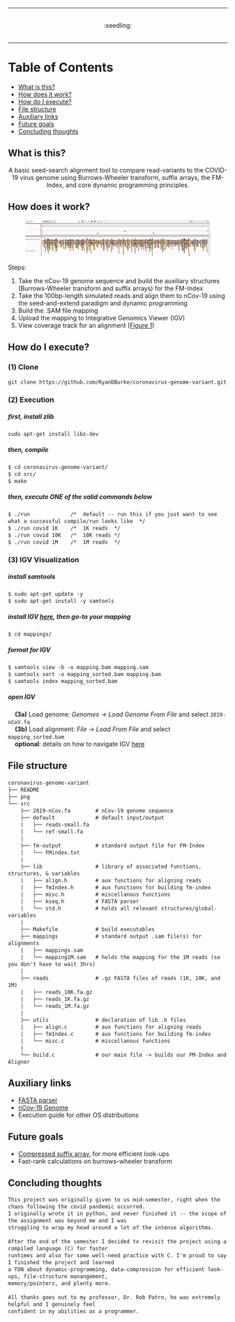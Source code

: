 <hr>
<br />
<div align="center">:seedling:</div>
<br />
<hr>

# Table of Contents

* [What is this?](#what)
* [How does it work?](#cool)
* [How do I execute?](#execute)
* [File structure](#structure)
* [Auxiliary links](#links)
* [Future goals](#goals)
* [Concluding thoughts](#thoughts)

## What is this? <a name="what"></a>

<div align="center">A basic seed-search alignment tool to compare read-variants to the COVID-19 virus genome using Burrows-Wheeler transform, suffix arrays, the FM-Index, and core dynamic programming principles.</div>

## How does it work? <a name="cool"></a>

<figure>
  <img src="./png/IGV-10K.png" alt="Integrative Genomics Viewer for 10k reads" name="figure1">
</figure>

Steps:
1. Take the nCov-19 genome sequence and build the auxiliary structures (Burrows-Wheeler transform and suffix arrays) for the FM-Index
2. Take the 100bp-length simulated reads and align them to nCov-19 using the seed-and-extend paradigm and dynamic programming
3. Build the .SAM file mapping
4. Upload the mapping to Integrative Genomics Viewer (IGV)
5. View coverage track for an alignment ([Figure 1](#figure1))

## How do I execute? <a name="execute"></a>

### (1) Clone
```
git clone https://github.com/RyanDBurke/coronavirus-genome-variant.git
```

### (2) Execution

##### first, install zlib
```
sudo apt-get install libz-dev
```

##### then, compile
```
$ cd coronavirus-genome-variant/
$ cd src/
$ make
```

##### then, execute ONE of the valid commands below
```
$ ./run             /*  default -- run this if you just want to see what a successful compile/run looks like  */
$ ./run covid 1K    /*  1K reads  */
$ ./run covid 10K   /*  10K reads */
$ ./run covid 1M    /*  1M reads  */
```

### (3) IGV Visualization
##### install samtools
```
$ sudo apt-get update -y
$ sudo apt-get install -y samtools
```
##### install IGV [here](https://software.broadinstitute.org/software/igv/download), then go-to your mapping
```
$ cd mappings/
```
##### format for IGV
```
$ samtools view -b -o mapping.bam mapping.sam
$ samtools sort -o mapping_sorted.bam mapping.bam
$ samtools index mapping_sorted.bam
```
##### open IGV
&nbsp;&nbsp;&nbsp;&nbsp;**(3a)** Load genome: <em>Genomes -> Load Genome From File</em> and select ```2019-nCoV.fa``` <br />
&nbsp;&nbsp;&nbsp;&nbsp;**(3b)** Load alignment: <em>File -> Load From File</em> and select ```mapping_sorted.bam``` <br />
&nbsp;&nbsp;&nbsp;&nbsp;**optional**: details on how to navigate IGV [here](https://software.broadinstitute.org/software/igv/AlignmentData)

## File structure <a name="structure"></a>
    coronavirus-genome-variant
    ├── README  
    ├── png 
    └── src
        ├── 2019-nCov.fa        # nCov-19 genome sequence
        ├── default             # default input/output
        |   ├── reads-small.fa          
        |   └── ref-small.fa
        |
        ├── fm-output           # standard output file for FM-Index          
        |   └── FMindex.txt
        |
        ├── lib                 # library of associated functions, structures, & variables
        |   ├── align.h         # aux functions for aligning reads
        |   ├── fmIndex.h       # aux functions for building fm-index
        |   ├── misc.h          # miscellanous functions
        |   ├── kseq.h          # FASTA parser
        |   └── std.h           # holds all relevant structures/global-variables
        |
        ├── Makefile            # build executables
        ├── mappings            # standard output .sam file(s) for alignments
        |   ├── mappings.sam                      
        |   └── mapping1M.sam   # holds the mapping for the 1M reads (so you don't have to wait 3hrs)
        |    
        ├── reads               # .gz FASTA files of reads (1K, 10K, and 1M)
        |   ├── reads_10K.fa.gz
        |   ├── reads_1K.fa.gz
        |   └── reads_1M.fa.gz
        |
        ├── utils               # declaration of lib .h files         
        |   ├── align.c         # aux functions for aligning reads          
        |   ├── fmIndex.c       # aux functions for building fm-index
        |   └── misc.c          # miscellanous functions
        |
        └── build.c             # our main file -> builds our FM-Index and Aligner

## Auxiliary links <a name="links"></a>
* [FASTA parser](https://github.com/lh3/readfq)
* [nCov-19 Genome](https://www.ncbi.nlm.nih.gov/nuccore/NC_045512.2?report=fasta)
* Execution guide for other OS distributions


## Future goals <a name="goals"></a>
* [Compressed suffix array](https://www.cs.cmu.edu/~dga/csa.pdf), for more efficient look-ups
* Fast-rank calculations on burrows-wheeler transform

## Concluding thoughts<a name="thoughts"></a>
```
This project was originally given to us mid-semester, right when the chaos following the covid pandemic occurred.
I originally wrote it in python, and never finished it -- the scope of the assignment was beyond me and I was 
struggling to wrap my head around a lot of the intense algorithms.

After the end of the semester I decided to revisit the project using a compiled language (C) for faster 
runtimes and also for some well-need practice with C. I'm proud to say I finished the project and learned 
a TON about dynamic-programming, data-compression for efficient look-ups, file-structure manangement, 
memory/pointers, and plenty more.

All thanks goes out to my professor, Dr. Rob Patro, he was extremely helpful and I genuinely feel 
confident in my abilities as a programmer.
```
